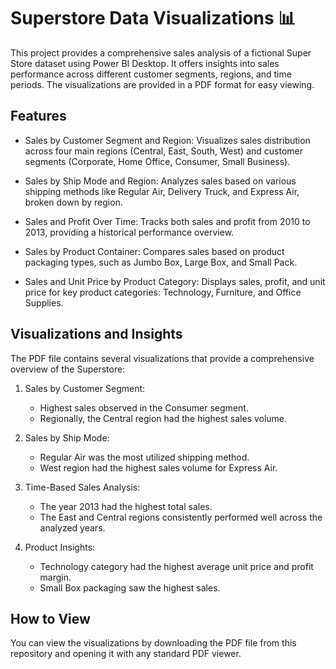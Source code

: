 # Superstore Data Visualizations 📊

This project provides a comprehensive sales analysis of a fictional Super Store dataset using Power BI Desktop. It offers insights into sales performance across different customer segments, regions, and time periods. The visualizations are provided in a PDF format for easy viewing.

## Features
-   Sales by Customer Segment and Region: Visualizes sales distribution across four main regions (Central, East, South, West) and customer segments (Corporate, Home Office, Consumer, 
    Small Business).
   
-   Sales by Ship Mode and Region: Analyzes sales based on various shipping methods like Regular Air, Delivery Truck, and Express Air, broken down by region.
   
-   Sales and Profit Over Time: Tracks both sales and profit from 2010 to 2013, providing a historical performance overview.
   
-   Sales by Product Container: Compares sales based on product packaging types, such as Jumbo Box, Large Box, and Small Pack.
   
-   Sales and Unit Price by Product Category: Displays sales, profit, and unit price for key product categories: Technology, Furniture, and Office Supplies.



## Visualizations and Insights
The PDF file contains several visualizations that provide a comprehensive overview of the Superstore:

 1.   Sales by Customer Segment:
        
      -  Highest sales observed in the Consumer segment.
      -  Regionally, the Central region had the highest sales volume.
    
 2.   Sales by Ship Mode:
    
      -  Regular Air was the most utilized shipping method.
      -  West region had the highest sales volume for Express Air.
    
 3.   Time-Based Sales Analysis:
    
      -  The year 2013 had the highest total sales.
      -  The East and Central regions consistently performed well across the analyzed years.
    
 4.   Product Insights:
    
      -  Technology category had the highest average unit price and profit margin.
      -  Small Box packaging saw the highest sales.
    
## How to View
You can view the visualizations by downloading the PDF file from this repository and opening it with any standard PDF viewer.


